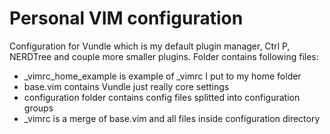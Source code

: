 # Personal VIM configuration
Configuration for Vundle which is my default plugin manager, Ctrl P, NERDTree and couple more smaller
plugins. Folder contains following files:

* _vimrc_home_example is example of _vimrc I put to my home folder
* base.vim contains Vundle just really core settings
* configuration folder contains config files splitted into configuration groups
* _vimrc is a merge of base.vim and all files inside configuration directory
